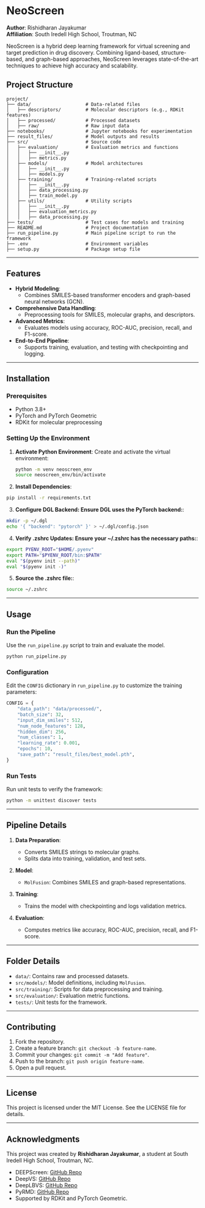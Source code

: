 # NeoScreen
**Author**: Rishidharan Jayakumar  
**Affiliation**: South Iredell High School, Troutman, NC


NeoScreen is a hybrid deep learning framework for virtual screening and target prediction in drug discovery. Combining ligand-based, structure-based, and graph-based approaches, NeoScreen leverages state-of-the-art techniques to achieve high accuracy and scalability.

## **Project Structure**

```
project/
├── data/                    # Data-related files
│   ├── descriptors/         # Molecular descriptors (e.g., RDKit features)
│   ├── processed/           # Processed datasets
│   ├── raw/                 # Raw input data
├── notebooks/               # Jupyter notebooks for experimentation
├── result_files/            # Model outputs and results
├── src/                     # Source code
│   ├── evaluation/          # Evaluation metrics and functions
│   │   ├── __init__.py
│   │   ├── metrics.py
│   ├── models/              # Model architectures
│   │   ├── __init__.py
│   │   ├── models.py
│   ├── training/            # Training-related scripts
│   │   ├── __init__.py
│   │   ├── data_processing.py
│   │   ├── train_model.py
│   ├── utils/               # Utility scripts
│   │   ├── __init__.py
│   │   ├── evaluation_metrics.py
│   │   ├── data_processing.py
├── tests/                   # Test cases for models and training
├── README.md                # Project documentation
├── run_pipeline.py          # Main pipeline script to run the framework
├── .env                     # Environment variables
├── setup.py                 # Package setup file
```

---

## **Features**

- **Hybrid Modeling**:
  - Combines SMILES-based transformer encoders and graph-based neural networks (GCN).
- **Comprehensive Data Handling**:
  - Preprocessing tools for SMILES, molecular graphs, and descriptors.
- **Advanced Metrics**:
  - Evaluates models using accuracy, ROC-AUC, precision, recall, and F1-score.
- **End-to-End Pipeline**:
  - Supports training, evaluation, and testing with checkpointing and logging.

---

## **Installation**

### Prerequisites

- Python 3.8+
- PyTorch and PyTorch Geometric
- RDKit for molecular preprocessing

### Setting Up the Environment

1. **Activate Python Environment**:
   Create and activate the virtual environment:

   ```bash
   python -m venv neoscreen_env
   source neoscreen_env/bin/activate

2. **Install Dependencies**:

```bash
pip install -r requirements.txt
```

3. **Configure DGL Backend: Ensure DGL uses the PyTorch backend:**:

```bash
mkdir -p ~/.dgl
echo '{ "backend": "pytorch" }' > ~/.dgl/config.json
```

4. **Verify .zshrc Updates: Ensure your ~/.zshrc has the necessary paths:**:

```bash
export PYENV_ROOT="$HOME/.pyenv"
export PATH="$PYENV_ROOT/bin:$PATH"
eval "$(pyenv init --path)"
eval "$(pyenv init -)"
```

5. **Source the .zshrc file:**:

```bash
source ~/.zshrc
```

---

## **Usage**

### **Run the Pipeline**

Use the `run_pipeline.py` script to train and evaluate the model.

```bash
python run_pipeline.py
```

### **Configuration**

Edit the `CONFIG` dictionary in `run_pipeline.py` to customize the training parameters:

```python
CONFIG = {
    "data_path": "data/processed/",
    "batch_size": 32,
    "input_dim_smiles": 512,
    "num_node_features": 128,
    "hidden_dim": 256,
    "num_classes": 1,
    "learning_rate": 0.001,
    "epochs": 10,
    "save_path": "result_files/best_model.pth",
}
```

### **Run Tests**

Run unit tests to verify the framework:

```bash
python -m unittest discover tests
```

---

## **Pipeline Details**

1. **Data Preparation**:
   - Converts SMILES strings to molecular graphs.
   - Splits data into training, validation, and test sets.

2. **Model**:
   - `MolFusion`: Combines SMILES and graph-based representations.

3. **Training**:
   - Trains the model with checkpointing and logs validation metrics.

4. **Evaluation**:
   - Computes metrics like accuracy, ROC-AUC, precision, recall, and F1-score.

---

## **Folder Details**

- `data/`: Contains raw and processed datasets.
- `src/models/`: Model definitions, including `MolFusion`.
- `src/training/`: Scripts for data preprocessing and training.
- `src/evaluation/`: Evaluation metric functions.
- `tests/`: Unit tests for the framework.

---

## **Contributing**

1. Fork the repository.
2. Create a feature branch: `git checkout -b feature-name`.
3. Commit your changes: `git commit -m "Add feature"`.
4. Push to the branch: `git push origin feature-name`.
5. Open a pull request.

---

## **License**

This project is licensed under the MIT License. See the LICENSE file for details.

---

## **Acknowledgments**

This project was created by **Rishidharan Jayakumar**, a student at South Iredell High School, Troutman, NC.


- DEEPScreen: [GitHub Repo](https://github.com/cansyl/DEEPScreen)
- DeepVS: [GitHub Repo](https://github.com/JanainaCruz/DeepVS)
- DeepLBVS: [GitHub Repo](https://github.com/taneishi/DeepLBVS)
- PyRMD: [GitHub Repo](https://github.com/cosconatilab/PyRMD)
- Supported by RDKit and PyTorch Geometric.

